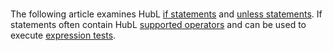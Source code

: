 # 
The following article examines HubL [if statements](#basic-if-statement-syntax) and [unless statements](#unless-statements). If statements often contain HubL [supported operators](/docs/hubl/operators-and-expression-tests) and can be used to execute [expression tests](/docs/hubl/operators-and-expression-tests#expression-tests).
